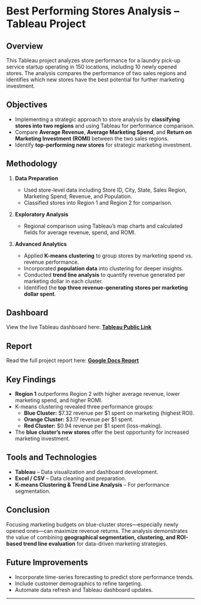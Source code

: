 # Best Performing Stores Analysis – Tableau Project

## Overview
This Tableau project analyzes store performance for a laundry pick-up service startup operating in 150 locations, including 10 newly opened stores. The analysis compares the performance of two sales regions and identifies which new stores have the best potential for further marketing investment.

## Objectives
- Implementing a strategic approach to store analysis by **classifying stores into two regions** and using Tableau for performance comparison.
- Compare **Average Revenue**, **Average Marketing Spend**, and **Return on Marketing Investment (ROMI)** between the two sales regions.
- Identify **top-performing new stores** for strategic marketing investment.
  
## Methodology
1. **Data Preparation**
   - Used store-level data including Store ID, City, State, Sales Region, Marketing Spend, Revenue, and Population.
   - Classified stores into Region 1 and Region 2 for comparison.

2. **Exploratory Analysis**
   - Regional comparison using Tableau’s map charts and calculated fields for average revenue, spend, and ROMI.

3. **Advanced Analytics**
   - Applied **K-means clustering** to group stores by marketing spend vs. revenue performance.
   - Incorporated **population data** into clustering for deeper insights.
   - Conducted **trend line analysis** to quantify revenue generated per marketing dollar in each cluster.
   - Identified the **top three revenue-generating stores per marketing dollar spent**.

## Dashboard
View the live Tableau dashboard here: [**Tableau Public Link**](https://public.tableau.com/app/profile/parth.milind.bhingarde/viz/CaseStudyLaundry/DevicePreviewDash)

## Report
Read the full project report here: [**Google Docs Report**](https://drive.google.com/file/d/1OXEAGd_BVQna-yE00EoK_BkkpJDMKiHK/view?usp=drive_link)

## Key Findings
- **Region 1** outperforms Region 2 with higher average revenue, lower marketing spend, and higher ROMI.
- K-means clustering revealed three performance groups:
  - **Blue Cluster:** $7.32 revenue per $1 spent on marketing (highest ROI).
  - **Orange Cluster:** $3.17 revenue per $1 spent.
  - **Red Cluster:** $0.94 revenue per $1 spent (loss-making).
- The **blue cluster’s new stores** offer the best opportunity for increased marketing investment.

## Tools and Technologies
- **Tableau** – Data visualization and dashboard development.
- **Excel / CSV** – Data cleaning and preparation.
- **K-means Clustering & Trend Line Analysis** – For performance segmentation.

## Conclusion
Focusing marketing budgets on blue-cluster stores—especially newly opened ones—can maximize revenue returns. The analysis demonstrates the value of combining **geographical segmentation, clustering, and ROI-based trend line evaluation** for data-driven marketing strategies.

## Future Improvements
- Incorporate time-series forecasting to predict store performance trends.
- Include customer demographics to refine targeting.
- Automate data refresh and Tableau dashboard updates.

---
